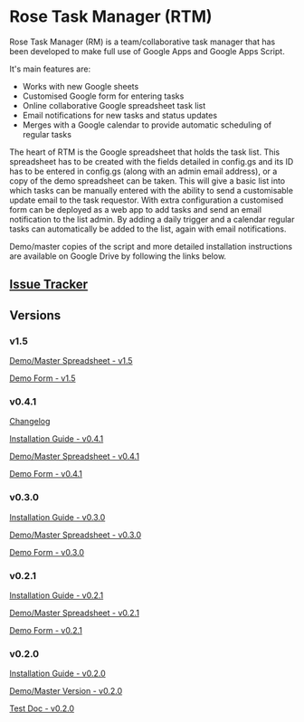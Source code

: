 # Rose Task Manager (RTM)


Rose Task Manager (RM) is a team/collaborative task manager that has been developed to make full use of Google Apps and Google Apps Script.

It's main features are:

* Works with new Google sheets
* Customised Google form for entering tasks
* Online collaborative Google spreadsheet task list
* Email notifications for new tasks and status updates
* Merges with a Google calendar to provide automatic scheduling of regular tasks

The heart of RTM is the Google spreadsheet that holds the task list. This spreadsheet has to be created with the fields detailed in config.gs and its ID has to be entered in config.gs (along with an admin email address), or a copy of the demo spreadsheet can be taken. This will give a basic list into which tasks can be manually entered with the ability to send a customisable update email to the task requestor. With extra configuration a customised form can be deployed as a web app to add tasks and send an email notification to the list admin. By adding a daily trigger and a calendar regular tasks can automatically be added to the list, again with email notifications.

Demo/master copies of the script and more detailed installation instructions are available on Google Drive by following the links below.

## [Issue Tracker](https://docs.google.com/spreadsheet/ccc?key=0Aneep_MqACaUdDRRMjg4VlZJbUVEMF91cHhtVUp2Unc&usp=sharing)

## Versions

### v1.5

[Demo/Master Spreadsheet - v1.5](https://docs.google.com/spreadsheets/d/1aHLHuph3-CkgMjGjx-NhxyKRmzF95OPLUUbUJs9Zxgg/edit?usp=sharing)

[Demo Form - v1.5](https://docs.google.com/forms/d/e/1FAIpQLScZwfz7a32iMqLiK3WLKoxx1nFXph42Du5uzM0uO1dtvn6hKg/viewform)

### v0.4.1

[Changelog](http://www.andrewroberts.net/2014/09/new-release-rose-task-manager-v0-4-1/)

[Installation Guide - v0.4.1](https://docs.google.com/document/d/1SzJ2FzbOnaWo2eps1-tkwzIfm6DmZl7ABIDuLHUpYkU)

[Demo/Master Spreadsheet - v0.4.1](https://docs.google.com/spreadsheets/d/1UsvzYZ4VCuHu6-n0DU9KXRKvLWfLwUXcd5JcsWtwccY/edit?usp=sharing)

[Demo Form - v0.4.1](https://script.google.com/macros/s/AKfycbyYKNM1PB0m6T408gbYZORsdTANF5Qobzs9bsWnQVZ6HeuEfWc/exec)

### v0.3.0

[Installation Guide - v0.3.0](https://docs.google.com/document/d/1ws2OOdFm3xzOlMJx8w2ckFFfXBWW0qxZhTqO2m8-b3A/edit?usp=sharing)

[Demo/Master Spreadsheet - v0.3.0](https://docs.google.com/spreadsheet/ccc?key=0AhRtIprIrwuzdDMxWjhacmc0TF9Uam9sZERDdXFfRmc&usp=sharing)

[Demo Form - v0.3.0](https://script.google.com/macros/s/AKfycbwOphWOKCnsEqbWto_xkrfJLybOlczKayCvJarsESbKoAHmHo21/exec)

### v0.2.1

[Installation Guide - v0.2.1](https://docs.google.com/document/d/1tx0K_4vpCiD12NjGQK0WKwBeRRAxyc_wq2H9-0EscWM/edit?usp=sharing)

[Demo/Master Spreadsheet - v0.2.1](https://docs.google.com/spreadsheet/ccc?key=0AhRtIprIrwuzdGM0c3psbFNEV0RlcXdodER1ZE9tZFE&usp=sharing)

[Demo Form - v0.2.1](https://script.google.com/macros/s/AKfycbzYz3XYoLCDlFdLkeCneevHHIvMS5UBLFOTothSkQUFJ05Bixc/exec)

### v0.2.0

[Installation Guide - v0.2.0](https://docs.google.com/document/d/18gq2ppU85llHqIAJB2iLBXlUaqDDPll50fte4v2jX5Q/edit?usp=sharing)

[Demo/Master Version - v0.2.0](https://docs.google.com/spreadsheet/ccc?key=0AhRtIprIrwuzdE9FSlJtVFA1MDRpUWxJQVZCVWt3ZXc&usp=sharing)

[Test Doc - v0.2.0](https://docs.google.com/document/d/1AVo7nHECXS4cnC90z3AuQqp1R2RMiERHjVw0QWYm4Do/edit?usp=sharing)

